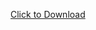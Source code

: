 <a href="https://raw.githubusercontent.com/Tams-Tams/python/master/get-pip.py" download>Click to Download</a>

